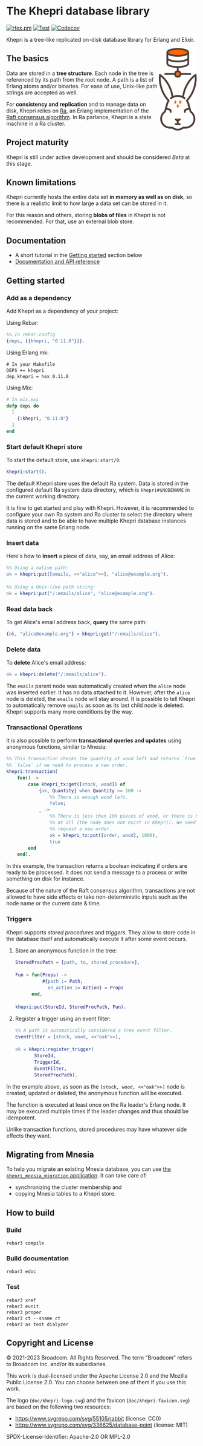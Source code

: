# The Khepri database library

[![Hex.pm](https://img.shields.io/hexpm/v/khepri)](https://hex.pm/packages/khepri/)
[![Test](https://github.com/rabbitmq/khepri/actions/workflows/test.yaml/badge.svg)](https://github.com/rabbitmq/khepri/actions/workflows/test.yaml)
[![Codecov](https://codecov.io/gh/rabbitmq/khepri/branch/main/graph/badge.svg?token=R0OGKZ2RK2)](https://codecov.io/gh/rabbitmq/khepri)

Khepri is a tree-like replicated on-disk database library for Erlang and
Elixir.

<img align="right" width="100" src="/doc/khepri-logo.svg">

## The basics

Data are stored in a **tree structure**. Each node in the tree is referenced by
its path from the root node. A path is a list of Erlang atoms and/or binaries.
For ease of use, Unix-like path strings are accepted as well.

For **consistency and replication** and to manage data on disk, Khepri relies
on [Ra](https://github.com/rabbitmq/ra), an Erlang implementation of the [Raft
consensus algorithm](https://raft.github.io/). In Ra parlance, Khepri is a
state machine in a Ra cluster.

## Project maturity

Khepri is still under active development and should be considered *Beta* at
this stage.

## Known limitations

Khepri currently hosts the entire data set **in memory as well as on disk**, so
there is a realistic limit to how large a data set can be stored in it.

For this reason and others, storing **blobs of files** in Khepri is not
recommended. For that, use an external blob store.

## Documentation

* A short tutorial in the [Getting started](#getting-started) section below
* [Documentation and API reference](https://rabbitmq.github.io/khepri/)

## Getting started

### Add as a dependency

Add Khepri as a dependency of your project:

Using Rebar:

```erlang
%% In rebar.config
{deps, [{khepri, "0.11.0"}]}.
```

Using Erlang.mk:

```make
# In your Makefile
DEPS += khepri
dep_khepri = hex 0.11.0
```

Using Mix:

```elixir
# In mix.exs
defp deps do
  [
    {:khepri, "0.11.0"}
  ]
end
```

### Start default Khepri store

To start the default store, use `khepri:start/0`:

```erlang
khepri:start().
```

The default Khepri store uses the default Ra system. Data is stored in the
configured default Ra system data directory, which is `khepri#$NODENAME` in
the current working directory.

It is fine to get started and play with Khepri. However, it is recommended to
configure your own Ra system and Ra cluster to select the directory where data
is stored and to be able to have multiple Khepri database instances running on
the same Erlang node.

### Insert data

Here's how to **insert** a piece of data, say, an email address of Alice:

```erlang
%% Using a native path:
ok = khepri:put([emails, <<"alice">>], "alice@example.org").

%% Using a Unix-like path string:
ok = khepri:put("/:emails/alice", "alice@example.org").
```

### Read data back

To get Alice's email address back, **query** the same path:

```erlang
{ok, "alice@example.org"} = khepri:get("/:emails/alice").
```

### Delete data

To **delete** Alice's email address:

```erlang
ok = khepri:delete("/:emails/alice").
```

The `emails` parent node was automatically created when the `alice` node was
inserted earlier. It has no data attached to it. However, after the `alice`
node is deleted, the `emails` node will stay around. It is possible to tell
Khepri to automatically remove `emails` as soon as its last child node is
deleted. Khepri supports many more conditions by the way.

### Transactional Operations

It is also possible to perform **transactional queries and updates** using
anonymous functions, similar to Mnesia:

```erlang
%% This transaction checks the quantity of wood left and returns `true` or
%% `false` if we need to process a new order.
khepri:transaction(
    fun() ->
        case khepri_tx:get([stock, wood]) of
            {ok, Quantity} when Quantity >= 100 ->
                %% There is enough wood left.
                false;
            _ ->
                %% There is less than 100 pieces of wood, or there is none
                %% at all (the node does not exist in Khepri). We need to
                %% request a new order.
                ok = khepri_tx:put([order, wood], 1000),
                true
        end
    end).
```

In this example, the transaction returns a boolean indicating if orders are
ready to be processed. It does not send a message to a process or write
something on disk for instance.

Because of the nature of the Raft consensus algorithm, transactions are not
allowed to have side effects or take non-deterministic inputs such as the node
name or the current date & time.

### Triggers

Khepri supports *stored procedures* and *triggers*. They allow to store code in
the database itself and automatically execute it after some event occurs.

1.  Store an anonymous function in the tree:

    ```erlang
    StoredProcPath = [path, to, stored_procedure],

    Fun = fun(Props) ->
              #{path := Path,
                on_action := Action} = Props
          end,

    khepri:put(StoreId, StoredProcPath, Fun).
    ```

2.  Register a trigger using an event filter:

    ```erlang
    %% A path is automatically considered a tree event filter.
    EventFilter = [stock, wood, <<"oak">>],

    ok = khepri:register_trigger(
           StoreId,
           TriggerId,
           EventFilter,
           StoredProcPath).
    ```

In the example above, as soon as the `[stock, wood, <<"oak">>]` node is
created, updated or deleted, the anonymous function will be executed.

The function is executed at least once on the Ra leader's Erlang node. It may
be executed multiple times if the leader changes and thus should be idempotent.

Unlike transaction functions, stored procedures may have whatever side effects
they want.

## Migrating from Mnesia

To help you migrate an existing Mnesia database, you can use [the
`khepri_mnesia_migration`
application](https://github.com/rabbitmq/khepri_mnesia_migration/). It can take
care of:
* synchronizing the cluster membership and
* copying Mnesia tables to a Khepri store.

## How to build

### Build

```
rebar3 compile
```

### Build documentation

```
rebar3 edoc
```

### Test

```
rebar3 xref
rebar3 eunit
rebar3 proper
rebar3 ct --sname ct
rebar3 as test dialyzer
```

## Copyright and License

© 2021-2023 Broadcom. All Rights Reserved. The term "Broadcom" refers to Broadcom Inc. and/or its subsidiaries.

This work is dual-licensed under the Apache License 2.0 and the Mozilla Public
License 2.0. You can choose between one of them if you use this work.

The logo (`doc/khepri-logo.svg`) and the favicon (`doc/khepri-favicon.svg`) are
based on the following two resources:
* https://www.svgrepo.com/svg/55105/rabbit (license: CC0)
* https://www.svgrepo.com/svg/336625/database-point (license: MIT)

SPDX-License-Identifier: Apache-2.0 OR MPL-2.0
